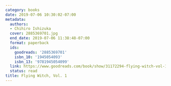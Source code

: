 ```yaml
---
category: books
date: 2019-07-06 10:30:02-07:00
metadata:
  authors:
  - Chihiro Ishizuka
  cover: 2885369701.jpg
  end_date: 2019-07-06 11:38:48-07:00
  format: paperback
  ids:
    goodreads: '2885369701'
    isbn_10: '1945054093'
    isbn_13: '9781945054099'
  link: https://www.goodreads.com/book/show/31172294-flying-witch-vol-1
  status: read
title: Flying Witch, Vol. 1
---
```

